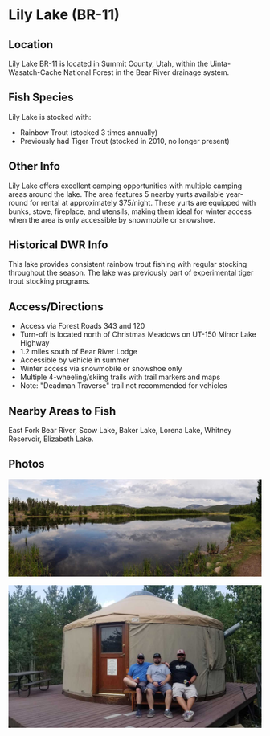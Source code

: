# Lily Lake (BR-11)

## Location
Lily Lake BR-11 is located in Summit County, Utah, within the Uinta-Wasatch-Cache National Forest in the Bear River drainage system.

## Fish Species
Lily Lake is stocked with:
- Rainbow Trout (stocked 3 times annually)
- Previously had Tiger Trout (stocked in 2010, no longer present)

## Other Info
Lily Lake offers excellent camping opportunities with multiple camping areas around the lake. The area features 5 nearby yurts available year-round for rental at approximately $75/night. These yurts are equipped with bunks, stove, fireplace, and utensils, making them ideal for winter access when the area is only accessible by snowmobile or snowshoe.

## Historical DWR Info
This lake provides consistent rainbow trout fishing with regular stocking throughout the season. The lake was previously part of experimental tiger trout stocking programs.

## Access/Directions
- Access via Forest Roads 343 and 120
- Turn-off is located north of Christmas Meadows on UT-150 Mirror Lake Highway
- 1.2 miles south of Bear River Lodge
- Accessible by vehicle in summer
- Winter access via snowmobile or snowshoe only
- Multiple 4-wheeling/skiing trails with trail markers and maps
- Note: "Deadman Traverse" trail not recommended for vehicles

## Nearby Areas to Fish
East Fork Bear River, Scow Lake, Baker Lake, Lorena Lake, Whitney Reservoir, Elizabeth Lake.

## Photos
![Lily Lake BR-11 Utah](../photos/lily-lake-br11.jpg)

![Bear Claw Yurt near Lily Lake](../photos/bear-claw-yurt.jpg)